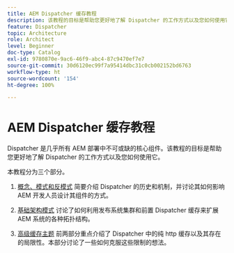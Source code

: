 ```yaml
---
title: AEM Dispatcher 缓存教程
description: 该教程的目标是帮助您更好地了解 Dispatcher 的工作方式以及您如何使用它。
feature: Dispatcher
topic: Architecture
role: Architect
level: Beginner
doc-type: Catalog
exl-id: 9780870e-9ac6-46f9-abc4-87c9470ef7e7
source-git-commit: 30d6120ec99f7a95414dbc31c0cb002152bd6763
workflow-type: ht
source-wordcount: '154'
ht-degree: 100%

---
```


# AEM Dispatcher 缓存教程

Dispatcher 是几乎所有 AEM 部署中不可或缺的核心组件。该教程的目标是帮助您更好地了解 Dispatcher 的工作方式以及您如何使用它。

本教程分为三个部分。

1. [概念、模式和反模式](chapter-1.md)
简要介绍 Dispatcher 的历史和机制，并讨论其如何影响 AEM 开发人员设计其组件的方式。

1. [基础架构模式](chapter-2.md)
讨论了如何利用发布系统集群和前置 Dispatcher 缓存来扩展 AEM 系统的各种拓扑结构。

1. [高级缓存主题](chapter-3.md)
前两部分重点介绍了 Dispatcher 中的纯 http 缓存以及其存在的局限性。本部分讨论了一些如何克服这些限制的想法。
